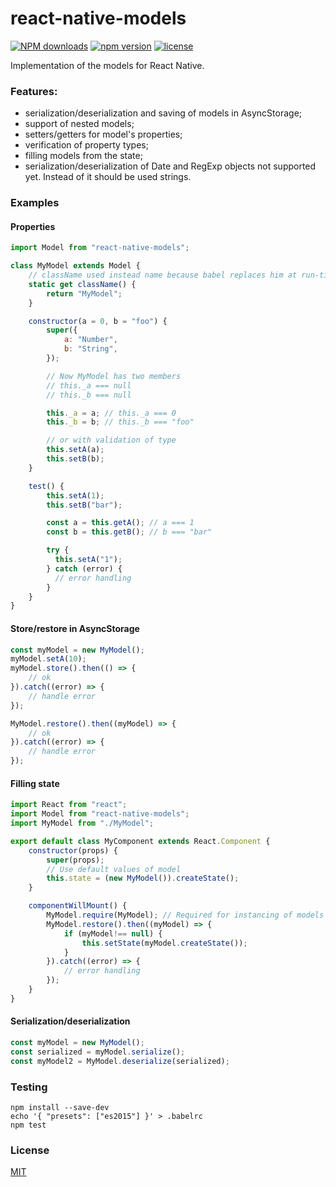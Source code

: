 # react-native-models
[![NPM downloads](http://img.shields.io/npm/dm/react-native-models.svg?style=flat&label=npm%20downloads)](https://npmjs.org/package/react-native-models)
[![npm version](https://badge.fury.io/js/react-native-models.svg)](http://badge.fury.io/js/react-native-models)
[![license](https://img.shields.io/npm/l/react-native-models.svg)](https://opensource.org/licenses/MIT)

Implementation of the models for React Native.

### Features:
- serialization/deserialization and saving of models in AsyncStorage;
- support of nested models;
- setters/getters for model's properties;
- verification of property types;
- filling models from the state;
- serialization/deserialization of Date and RegExp objects not supported yet. Instead of it should be used strings.

### Examples

#### Properties
```javascript
import Model from "react-native-models";

class MyModel extends Model {
    // className used instead name because babel replaces him at run-time.
    static get className() {
        return "MyModel";
    }

    constructor(a = 0, b = "foo") {
        super({
            a: "Number",
            b: "String",
        });

        // Now MyModel has two members
        // this._a === null
        // this._b === null

        this._a = a; // this._a === 0
        this._b = b; // this._b === "foo"

        // or with validation of type
        this.setA(a);
        this.setB(b);
    }

    test() {
        this.setA(1);
        this.setB("bar");

        const a = this.getA(); // a === 1
        const b = this.getB(); // b === "bar"

        try {
          this.setA("1");
        } catch (error) {
          // error handling
        }
    }
}
```

#### Store/restore in AsyncStorage
```javascript
const myModel = new MyModel();
myModel.setA(10);
myModel.store().then(() => {
    // ok
}).catch((error) => {
    // handle error
});

MyModel.restore().then((myModel) => {
    // ok
}).catch((error) => {
    // handle error
});
```

#### Filling state

```javascript
import React from "react";
import Model from "react-native-models";
import MyModel from "./MyModel";

export default class MyComponent extends React.Component {
    constructor(props) {
        super(props);
        // Use default values of model
        this.state = (new MyModel()).createState();
    }

    componentWillMount() {
        MyModel.require(MyModel); // Required for instancing of models objects.
        MyModel.restore().then((myModel) => {
            if (myModel!== null) {
                this.setState(myModel.createState());
            }
        }).catch((error) => {
            // error handling
        });
    }
}
```

#### Serialization/deserialization
```javascript
const myModel = new MyModel();
const serialized = myModel.serialize();
const myModel2 = MyModel.deserialize(serialized);
```

### Testing
```
npm install --save-dev
echo '{ "presets": ["es2015"] }' > .babelrc
npm test
```

### License
[MIT](https://opensource.org/licenses/MIT)
